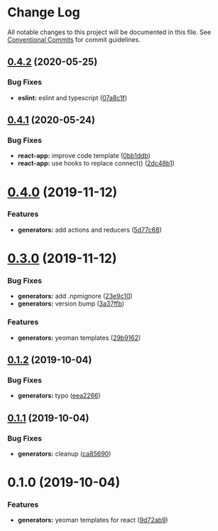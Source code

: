 # Change Log

All notable changes to this project will be documented in this file.
See [Conventional Commits](https://conventionalcommits.org) for commit guidelines.

## [0.4.2](https://github.com/dcai/common-packages/compare/@friendlyrobot/generator-react-app@0.4.1...@friendlyrobot/generator-react-app@0.4.2) (2020-05-25)


### Bug Fixes

* **eslint:** eslint and typescript ([07a8c1f](https://github.com/dcai/common-packages/commit/07a8c1fb5f8efd25a50739e9bce448ab68a02d56))





## [0.4.1](https://github.com/dcai/common-packages/compare/@friendlyrobot/generator-react-app@0.4.0...@friendlyrobot/generator-react-app@0.4.1) (2020-05-24)


### Bug Fixes

* **react-app:** improve code template ([0bb1ddb](https://github.com/dcai/common-packages/commit/0bb1ddb))
* **react-app:** use hooks to replace connect() ([2dc48b1](https://github.com/dcai/common-packages/commit/2dc48b1))





# [0.4.0](https://github.com/dcai/common-packages/compare/@friendlyrobot/generator-react-app@0.3.0...@friendlyrobot/generator-react-app@0.4.0) (2019-11-12)


### Features

* **generators:** add actions and reducers ([5d77c68](https://github.com/dcai/common-packages/commit/5d77c68))





# [0.3.0](https://github.com/dcai/common-packages/compare/@friendlyrobot/generator-react-app@0.1.2...@friendlyrobot/generator-react-app@0.3.0) (2019-11-12)


### Bug Fixes

* **generators:** add .npmignore ([23e9c10](https://github.com/dcai/common-packages/commit/23e9c10))
* **generators:** version bump ([3a37ffb](https://github.com/dcai/common-packages/commit/3a37ffb))


### Features

* **generators:** yeoman templates ([29b9162](https://github.com/dcai/common-packages/commit/29b9162))





## [0.1.2](https://github.com/dcai/common-packages/compare/@friendlyrobot/generator-react-app@0.1.1...@friendlyrobot/generator-react-app@0.1.2) (2019-10-04)


### Bug Fixes

* **generators:** typo ([eea2266](https://github.com/dcai/common-packages/commit/eea2266))





## [0.1.1](https://github.com/dcai/common-packages/compare/@friendlyrobot/generator-react-app@0.1.0...@friendlyrobot/generator-react-app@0.1.1) (2019-10-04)


### Bug Fixes

* **generators:** cleanup ([ca85690](https://github.com/dcai/common-packages/commit/ca85690))





# 0.1.0 (2019-10-04)


### Features

* **generators:** yeoman templates for react ([9d72ab9](https://github.com/dcai/common-packages/commit/9d72ab9))
